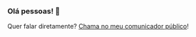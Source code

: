 ### Olá pessoas! 🖖

Quer falar diretamente? [Chama no meu comunicador público](https://nadaidennys.t.me/)!
